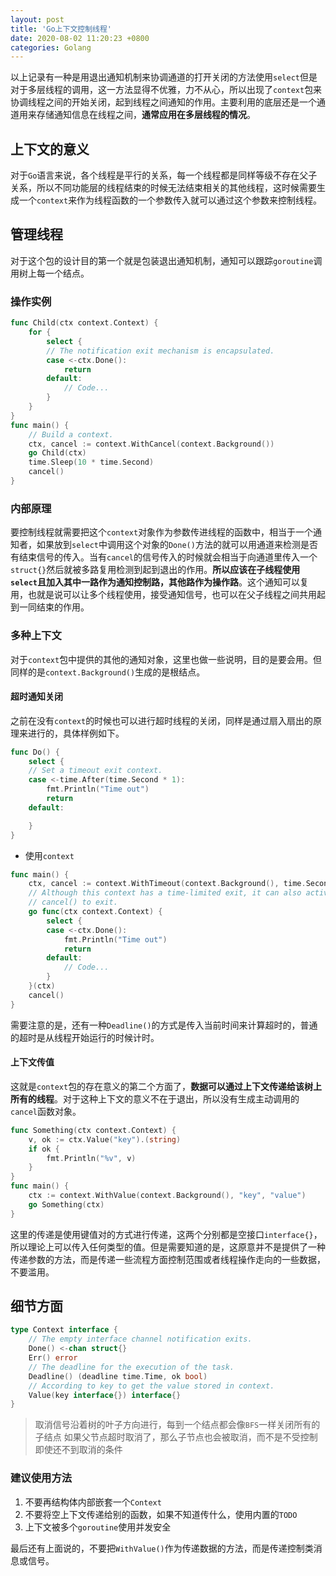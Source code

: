```yaml
---
layout: post
title: 'Go上下文控制线程'
date: 2020-08-02 11:20:23 +0800
categories: Golang
---
```


以上记录有一种是用退出通知机制来协调通道的打开关闭的方法使用`select`但是对于多层线程的调用，这一方法显得不优雅，力不从心，所以出现了`context`包来协调线程之间的开始关闭，起到线程之间通知的作用。主要利用的底层还是一个通道用来存储通知信息在线程之间，**通常应用在多层线程的情况**。

## 上下文的意义

对于`Go`语言来说，各个线程是平行的关系，每一个线程都是同样等级不存在父子关系，所以不同功能层的线程结束的时候无法结束相关的其他线程，这时候需要生成一个`context`来作为线程函数的一个参数传入就可以通过这个参数来控制线程。

## 管理线程

对于这个包的设计目的第一个就是包装退出通知机制，通知可以跟踪`goroutine`调用树上每一个结点。

### 操作实例

```go
func Child(ctx context.Context) {
	for {
		select {
		// The notification exit mechanism is encapsulated.
		case <-ctx.Done():
			return
		default:
			// Code...
		}
	}
}
func main() {
	// Build a context.
	ctx, cancel := context.WithCancel(context.Background())
	go Child(ctx)
	time.Sleep(10 * time.Second)
	cancel()
}
```

### 内部原理

要控制线程就需要把这个`context`对象作为参数传进线程的函数中，相当于一个通知者，如果放到`select`中调用这个对象的`Done()`方法的就可以用通道来检测是否有结束信号的传入。当有`cancel`的信号传入的时候就会相当于向通道里传入一个`struct{}`然后就被多路复用检测到起到退出的作用。**所以应该在子线程使用`select`且加入其中一路作为通知控制路，其他路作为操作路**。这个通知可以复用，也就是说可以让多个线程使用，接受通知信号，也可以在父子线程之间共用起到一同结束的作用。

### 多种上下文

对于`context`包中提供的其他的通知对象，这里也做一些说明，目的是要会用。但同样的是`context.Background()`生成的是根结点。

#### 超时通知关闭

之前在没有`context`的时候也可以进行超时线程的关闭，同样是通过扇入扇出的原理来进行的，具体样例如下。

```go
func Do() {
	select {
	// Set a timeout exit context.
	case <-time.After(time.Second * 1):
		fmt.Println("Time out")
		return
	default:

	}
}
```

- 使用`context`

```go
func main() {
	ctx, cancel := context.WithTimeout(context.Background(), time.Second*10)
	// Although this context has a time-limited exit, it can also actively call
	// cancel() to exit.
	go func(ctx context.Context) {
		select {
		case <-ctx.Done():
			fmt.Println("Time out")
			return
		default:
			// Code...
		}
	}(ctx)
	cancel()
}
```

需要注意的是，还有一种`Deadline()`的方式是传入当前时间来计算超时的，普通的超时是从线程开始运行的时候计时。

#### 上下文传值

这就是`context`包的存在意义的第二个方面了，**数据可以通过上下文传递给该树上所有的线程**。对于这种上下文的意义不在于退出，所以没有生成主动调用的`cancel`函数对象。

```go
func Something(ctx context.Context) {
	v, ok := ctx.Value("key").(string)
	if ok {
		fmt.Println("%v", v)
	}
}
func main() {
	ctx := context.WithValue(context.Background(), "key", "value")
	go Something(ctx)
}
```

这里的传递是使用键值对的方式进行传递，这两个分别都是空接口`interface{}`，所以理论上可以传入任何类型的值。但是需要知道的是，这原意并不是提供了一种传递参数的方法，而是传递一些流程方面控制范围或者线程操作走向的一些数据，不要滥用。

## 细节方面

```go
type Context interface {
	// The empty interface channel notification exits.
	Done() <-chan struct{}
	Err() error
	// The deadline for the execution of the task.
	Deadline() (deadline time.Time, ok bool)
	// According to key to get the value stored in context.
	Value(key interface{}) interface{}
}
```

> 取消信号沿着树的叶子方向进行，每到一个结点都会像`BFS`一样关闭所有的子结点
> 如果父节点超时取消了，那么子节点也会被取消，而不是不受控制即使还不到取消的条件

### 建议使用方法

1. 不要再结构体内部嵌套一个`Context`
2. 不要将空上下文传递给别的函数，如果不知道传什么，使用内置的`TODO`
3. 上下文被多个`goroutine`使用并发安全

最后还有上面说的，不要把`WithValue()`作为传递数据的方法，而是传递控制类消息或信号。
